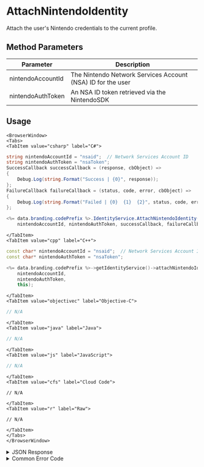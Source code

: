 # AttachNintendoIdentity

Attach the user's Nintendo credentials to the current profile.



<PartialServop service_name="identity" operation_name="ATTACH" />

## Method Parameters
Parameter | Description
--------- | -----------
nintendoAccountId | The Nintendo Network Services Account (NSA) ID for the user
nintendoAuthToken | An NSA ID token retrieved via the NintendoSDK

## Usage

```mdx-code-block
<BrowserWindow>
<Tabs>
<TabItem value="csharp" label="C#">
```

```csharp
string nintendoAccountId = "nsaid";  // Network Services Account ID
string nintendoAuthToken = "nsaToken";
SuccessCallback successCallback = (response, cbObject) =>
{
    Debug.Log(string.Format("Success | {0}", response));
};
FailureCallback failureCallback = (status, code, error, cbObject) =>
{
    Debug.Log(string.Format("Failed | {0}  {1}  {2}", status, code, error));
};

<%= data.branding.codePrefix %>.IdentityService.AttachNintendoIdentity(
    nintendoAccountId, nintendoAuthToken, successCallback, failureCallback);
```

```mdx-code-block
</TabItem>
<TabItem value="cpp" label="C++">
```

```cpp
const char* nintendoAccountId = "nsaid";  // Network Services Account ID
const char* nintendoAuthToken = "nsaToken";

<%= data.branding.codePrefix %>->getIdentityService()->attachNintendoIdentity(
    nintendoAccountId,
    nintendoAuthToken,
    this);
```

```mdx-code-block
</TabItem>
<TabItem value="objectivec" label="Objective-C">
```

```objectivec
// N/A
```

```mdx-code-block
</TabItem>
<TabItem value="java" label="Java">
```

```java
// N/A
```

```mdx-code-block
</TabItem>
<TabItem value="js" label="JavaScript">
```

```javascript
// N/A
```

```mdx-code-block
</TabItem>
<TabItem value="cfs" label="Cloud Code">
```

```cfscript
// N/A
```

```mdx-code-block
</TabItem>
<TabItem value="r" label="Raw">
```

```cfscript
// N/A
```

```mdx-code-block
</TabItem>
</Tabs>
</BrowserWindow>
```

<details>
<summary>JSON Response</summary>

```json
{
    "status" : 200,
    "data" : null
}
```
</details>

<details>
<summary>Common Error Code</summary>

### Status Codes
Code | Name | Description
---- | ---- | -----------
40211 | DUPLICATE_IDENTITY_TYPE | Returned when trying to attach an identity type that already exists for that profile. For instance you can have only one Email identity for a profile.
40212 | MERGE_PROFILES | Returned when trying to attach an identity type that would result in two profiles being merged into one (for instance an anonymous account and a Email account).

</details>


